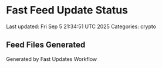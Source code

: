 # Fast Feed Update Status
Last updated: Fri Sep  5 21:34:51 UTC 2025
Categories: crypto

## Feed Files Generated

Generated by Fast Updates Workflow
